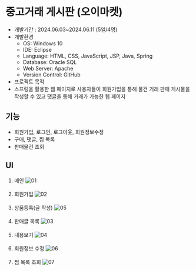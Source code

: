 # 중고거래 게시판 (오이마켓)
- 개발기간 : 2024.06.03~2024.06.11 (5일/4명)
- 개발환경
  - OS: Windows 10
  - IDE: Eclipse
  - Language: HTML, CSS, JavaScript, JSP, Java, Spring
  - Database: Oracle SQL
  - Web Server: Apache
  - Version Control: GitHub
- 프로젝트 목적
- 스프링을 활용한 웹 페이지로 사용자들이 회원가입을 통해 물건 거래 판매 게시물을 작성할 수 있고 댓글을 통해 거래가 가능한 웹 페이지


## 기능
- 회원가입, 로그인, 로그아웃, 회원정보수정
- 구매, 댓글, 찜 목록
- 판매물건 조회

## UI
1. 메인
![01](oeMarket/ui/1.png)<br/><br/>
2. 회원가입
![02](oeMarket/ui/2.png)<br/><br/>
3. 상품등록(글 작성)
![05](oeMarket/ui/3.png)<br/><br/>
4. 판매글 목록 
![03](oeMarket/ui/4.png)<br/><br/>
5. 내용보기
![04](oeMarket/ui/5.png)<br/><br/>
6. 회원정보 수정 
![06](oeMarket/ui/6.png)<br/><br/>
7. 찜 목록 조회
![07](oeMarket/ui/7.png)<br/><br/>
